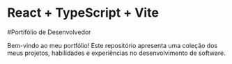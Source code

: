 # React + TypeScript + Vite

#Portifólio de Desenvolvedor

Bem-vindo ao meu portfólio! Este repositório apresenta uma coleção dos meus projetos, habilidades e experiências no desenvolvimento de software.


